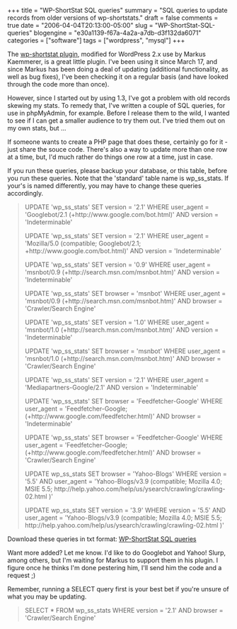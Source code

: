 +++
title = "WP-ShortStat SQL queries"
summary = "SQL queries to update records from older versions of wp-shortstats."
draft = false
comments = true
date = "2006-04-04T20:13:00-05:00"
slug = "WP-ShortStat-SQL-queries"
blogengine = "e30a1139-f67a-4a2a-a7db-d3f132da6071"
categories = ["software"]
tags = ["wordpress", "mysql"]
+++

<p>
The <a href="http://blog.happyarts.de/wp-shortstat/">wp-shortstat plugin</a>, modified for WordPress 2.x use by Markus Kaemmerer, is a great little plugin.  I&#39;ve been using it since March 17, and since Markus has been doing a deal of updating (additional functionality, as well as bug fixes), I&#39;ve been checking it on a regular basis (and have looked through the code more than once).
</p>
<p>
However, since I started out by using 1.3, I&#39;ve got a problem with old records skewing my stats.  To remedy that, I&#39;ve written a couple of SQL queries, for use in phpMyAdmin, for example.  Before I release them to the wild, I wanted to see if I can get a smaller audience to try them out.  I&#39;ve tried them out on my own stats, but ...
</p>
<p>
If someone wants to create a PHP page that does these, certainly go for it - just share the souce code.  There&#39;s also a way to update more than one row at a time, but, I&#39;d much rather do things one row at a time, just in case.
</p>
<p>
If you run these queries, please backup your database, or this table, before you run these queries.  Note that the &#39;standard&#39; table name is wp_ss_stats.  If your&#39;s is named differently, you may have to change these queries accordingly.
</p>
<blockquote>
	<p>
	UPDATE &#39;wp_ss_stats&#39; SET version = &#39;2.1&#39; WHERE user_agent = &#39;Googlebot/2.1 (+http://www.google.com/bot.html)&#39; AND version = &#39;Indeterminable&#39;
	</p>
	<p>
	UPDATE &#39;wp_ss_stats&#39; SET version = &#39;2.1&#39; WHERE user_agent = &#39;Mozilla/5.0 (compatible; Googlebot/2.1; +http://www.google.com/bot.html)&#39; AND version = &#39;Indeterminable&#39;
	</p>
	<p>
	UPDATE &#39;wp_ss_stats&#39; SET version = &#39;0.9&#39; WHERE user_agent = &#39;msnbot/0.9 (+http://search.msn.com/msnbot.htm)&#39; AND version = &#39;Indeterminable&#39;
	</p>
	<p>
	UPDATE &#39;wp_ss_stats&#39; SET browser = &#39;msnbot&#39; WHERE user_agent = &#39;msnbot/0.9 (+http://search.msn.com/msnbot.htm)&#39; AND browser = &#39;Crawler/Search Engine&#39;
	</p>
	<p>
	UPDATE &#39;wp_ss_stats&#39; SET version = &#39;1.0&#39; WHERE user_agent = &#39;msnbot/1.0 (+http://search.msn.com/msnbot.htm)&#39; AND version = &#39;Indeterminable&#39;
	</p>
	<p>
	UPDATE &#39;wp_ss_stats&#39; SET browser = &#39;msnbot&#39; WHERE user_agent = &#39;msnbot/1.0 (+http://search.msn.com/msnbot.htm)&#39; AND browser = &#39;Crawler/Search Engine&#39;
	</p>
	<p>
	UPDATE &#39;wp_ss_stats&#39; SET version = &#39;2.1&#39; WHERE user_agent = &#39;Mediapartners-Google/2.1&#39; AND version = &#39;Indeterminable&#39;
	</p>
	<p>
	UPDATE &#39;wp_ss_stats&#39; SET browser = &#39;Feedfetcher-Google&#39; WHERE user_agent = &#39;Feedfetcher-Google; (+http://www.google.com/feedfetcher.html)&#39; AND browser = &#39;Indeterminable&#39;
	</p>
	<p>
	UPDATE &#39;wp_ss_stats&#39; SET browser = &#39;Feedfetcher-Google&#39; WHERE user_agent = &#39;Feedfetcher-Google; (+http://www.google.com/feedfetcher.html)&#39; AND browser = &#39;Crawler/Search Engine&#39;
	</p>
	<p>
	UPDATE wp_ss_stats SET browser = &#39;Yahoo-Blogs&#39; WHERE version = &#39;5.5&#39; AND user_agent = &#39;Yahoo-Blogs/v3.9 (compatible; Mozilla 4.0; MSIE 5.5; http://help.yahoo.com/help/us/ysearch/crawling/crawling-02.html )&#39;
	</p>
	<p>
	UPDATE wp_ss_stats SET version = &#39;3.9&#39; WHERE version = &#39;5.5&#39; AND user_agent = &#39;Yahoo-Blogs/v3.9 (compatible; Mozilla 4.0; MSIE 5.5; http://help.yahoo.com/help/us/ysearch/crawling/crawling-02.html )&#39;
	</p>
</blockquote>
<div class="downloads">
<p>
Download these queries in txt format: <a href="/files/2006/04/mysql%20sql%20queries%20for%20wp_ss_stats.txt">WP-ShortStat SQL queries</a>
</p>
</div>
<p>
Want more added?  Let me know.  I&#39;d like to do Googlebot and Yahoo! Slurp, among others, but I&#39;m waiting for Markus to support them in his plugin.  I figure once he thinks I&#39;m done pestering him, I&#39;ll send him the code and a request ;)
</p>
<p>
Remember, running a SELECT query first is your best bet if you&#39;re unsure of what you may be updating.
</p>
<blockquote>
	SELECT * FROM wp_ss_stats WHERE version = &#39;2.1&#39; AND browser = &#39;Crawler/Search Engine&#39;
</blockquote>

